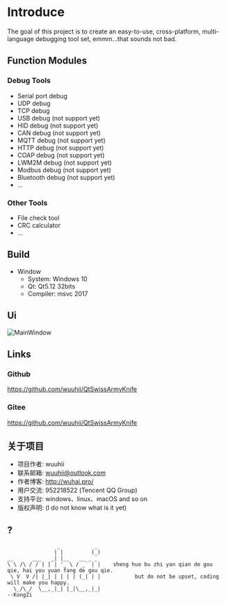# Introduce

The goal of this project is to create an easy-to-use, cross-platform, multi-language debugging tool set, emmm...that sounds not bad.

## Function Modules
### Debug Tools
+ Serial port debug
+ UDP debug
+ TCP debug
+ USB debug (not support yet)
+ HID debug (not support yet)
+ CAN debug (not support yet)
+ MQTT debug (not support yet)
+ HTTP debug (not support yet)
+ COAP debug (not support yet)
+ LWM2M debug (not support yet)
+ Modbus debug (not support yet)
+ Bluetooth debug (not support yet)
+ ...
### Other Tools
+ File check tool
+ CRC calculator
+ ...
## Build
+ Window
  + System: Windows 10
  + Qt: Qt5.12 32bits
  + Compiler: msvc 2017
## Ui
![MainWindow](MainWindow..png)
## Links
### Github
https://github.com/wuuhii/QtSwissArmyKnife
### Gitee
https://github.com/wuuhii/QtSwissArmyKnife
## 关于项目
+ 项目作者: wuuhii
+ 联系邮箱: wuuhii@outlook.com
+ 作者博客: http://wuhai.pro/
+ 用户交流: 952218522 (Tencent QQ Group)
+ 支持平台: windows、linux、macOS and so on
+ 版权声明: (I do not know what is it yet)
## ?
```
                _           _   
               | |         (_)
__      ___   _| |__   __ _ _     
\ \ /\ / / | | | '_ \ / _` | |    sheng huo bu zhi yan qian de gou qie, hai you yuan fang de gou qie.
 \ V  V /| |_| | | | | (_| | |           but do not be upset, coding will make you happy.
  \_/\_/  \__,_|_| |_|\__,_|_|                                                               --KongZi
```
                              